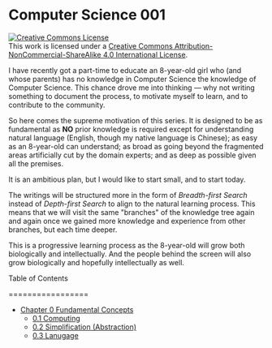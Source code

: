 # Computer Science 001

<a rel="license" href="http://creativecommons.org/licenses/by-nc-sa/4.0/"><img alt="Creative Commons License" style="border-width:0" src="https://i.creativecommons.org/l/by-nc-sa/4.0/88x31.png" /></a><br />This work is licensed under a <a rel="license" href="http://creativecommons.org/licenses/by-nc-sa/4.0/">Creative Commons Attribution-NonCommercial-ShareAlike 4.0 International License</a>.

I have recently got a part-time to educate an 8-year-old girl who (and whose parents) has no knowledge in Computer Science the knowledge of Computer Science. This chance drove me into thinking — why not writing something to document the process, to motivate myself to learn, and to contribute to the community.

So here comes the supreme motivation of this series. It is designed to be as fundamental as **NO** prior knowledge is required except for understanding natural language (English, though my native language is Chinese); as easy as an 8-year-old can understand; as broad as going beyond the fragmented areas artificially cut by the domain experts; and as deep as possible given all the premises.

It is an ambitious plan, but I would like to start small, and to start today.

The writings will be structured more in the form of *Breadth-first Search* instead of *Depth-first Search* to align to the natural learning process. This means that we will visit the same "branches" of the knowledge tree again and again once we gained more knowledge and experience from other branches, but each time deeper.

This is a progressive learning process as the 8-year-old will grow both biologically and intellectually. And the people behind the screen will also grow biologically and hopefully intellectually as well. 

Table of Contents

=================

* [Chapter 0  Fundamental Concepts](./Chapter%200%20Fundamental%20Concepts/)
   * [0.1 Computing](./Chapter%200%20Fundamental%20Concepts/0.1%20Computing.md)
   * [0.2 Simplification (Abstraction)](./Chapter%200%20Fundamental%20Concepts/0.1%20Simplification%20(Abstraction).md)
   * [0.3 Lanugage](./Chapter%200%20Fundamental%20Concepts/0.3%20Language.md)

